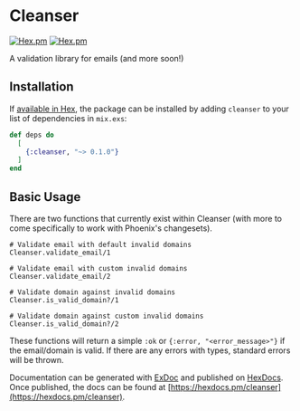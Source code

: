 # Cleanser

[![Hex.pm](https://img.shields.io/hexpm/v/cleanser.svg?style=flat-square)](https://hex.pm/packages/cleanser)
[![Hex.pm](https://img.shields.io/hexpm/dt/cleanser.svg?style=flat-square)](https://hex.pm/packages/cleanser)

A validation library for emails (and more soon!)

## Installation

If [available in Hex](https://hex.pm/docs/publish), the package can be installed
by adding `cleanser` to your list of dependencies in `mix.exs`:

```elixir
def deps do
  [
    {:cleanser, "~> 0.1.0"}
  ]
end
```

## Basic Usage

There are two functions that currently exist within Cleanser (with more to come specifically to work with Phoenix's changesets).

```
# Validate email with default invalid domains
Cleanser.validate_email/1

# Validate email with custom invalid domains
Cleanser.validate_email/2

# Validate domain against invalid domains
Cleanser.is_valid_domain?/1

# Validate domain against custom invalid domains
Cleanser.is_valid_domain?/2
```

These functions will return a simple `:ok` or `{:error, "<error_message>"}` if the email/domain is valid. If there are any errors with types, standard errors will be thrown.

Documentation can be generated with [ExDoc](https://github.com/elixir-lang/ex_doc)
and published on [HexDocs](https://hexdocs.pm). Once published, the docs can
be found at [https://hexdocs.pm/cleanser](https://hexdocs.pm/cleanser).

